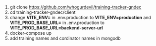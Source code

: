 1. git clone https://github.com/whogurdevil/training-tracker-gndec
2. cd training-tracker-gndec/client
3. change **VITE_ENV=** in .env.production to **VITE_ENV=production** and **VITE_PROD_BASE_URL=** in .env.production to **VITE_PROD_BASE_URL=backend-server-url**
4. docker-compose up
5. add training names and cordinator names in mongodb
